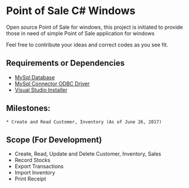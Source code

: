 # Point of Sale C# Windows
Open source Point of Sale for windows, this project is initiated to provide those in need of simple Point of Sale application for windows

Feel free to contribute your ideas and correct codes as you see fit.

## Requirements or Dependencies 
* [MySql Database](https://dev.mysql.com/downloads/installer/)
* [MySql Connector ODBC Driver](https://www.mysql.com/products/connector/)
* [Visual Studio Installer](https://marketplace.visualstudio.com/items?itemName=VisualStudioProductTeam.MicrosoftVisualStudio2015InstallerProjects)

## Milestones:
	* Create and Read Customer, Inventory (As of June 26, 2017)
  

## Scope (For Development)
  <ul>
  	<li>Create, Read, Update and Delete Customer, Inventory, Sales</li>
  	<li>Record Stocks</li>
  	<li>Export Transactions</li>
  	<li>Import Inventory</li>
  	<li>Print Receipt</li>
  </ul>
